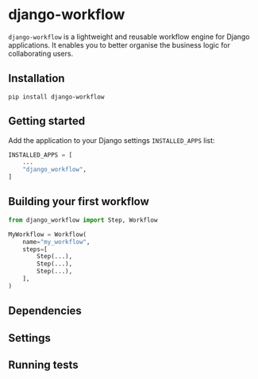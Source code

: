 # django-workflow
`django-workflow` is a lightweight and reusable workflow engine for 
Django applications. It enables you to better organise the business logic for 
collaborating users.

## Installation

    pip install django-workflow

## Getting started
Add the application to your Django settings `INSTALLED_APPS` list:

```python
INSTALLED_APPS = [
    ...
    "django_workflow",
]
```

## Building your first workflow

```python
from django_workflow import Step, Workflow

MyWorkflow = Workflow(
    name="my_workflow",
    steps=[
        Step(...),
        Step(...),
        Step(...),        
    ],
)
```

## Dependencies

## Settings

## Running tests
